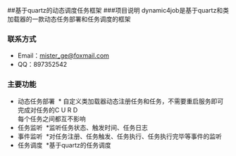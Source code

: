 ##基于quartz的动态调度任务框架
###项目说明
dynamic4job是基于quartz和类加载器的一款动态任务部署和任务调度的框架
### 联系方式
* Email：mister_ge@foxmail.com
* QQ：897352542
### 主要功能
* 动态任务部署
  * 自定义类加载器动态注册任务和任务，不需要重启服务即可完成对任务的C U R D<br/>每个任务之间都互不影响
* 任务监听
  *监听任务状态、触发时间、任务日志
* 事件监听
  *对任务注册、任务触发、任务执行、任务执行完毕等事件的监听
* 任务调度
  *基于quartz的任务调度

